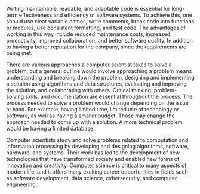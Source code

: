 Writing maintainable, readable, and adaptable code is essential for long-term effectiveness and efficiency of software systems. To achieve this, one should use clear variable names, write comments, break code into functions or modules, use consistent formatting, and test code. The advantages of working in this way include reduced maintenance costs, increased productivity, improved collaboration, and better software quality. In addition to having a better reputation for the company, since the requirements are being met. 

There are various approaches a computer scientist takes to solve a problem, but a general outline would involve approaching a problem means understanding and breaking down the problem, designing and implementing a solution using algorithms and data structures, evaluating and improving the solution, and collaborating with others. Critical thinking, problem-solving skills, and documentation are essential throughout the process. The process needed to solve a problem would change depending on the issue at hand. For example, having limited time, limited use of technology or software, as well as having a smaller budget. Those may change the approach needed to come up with a solution. A more technical problem would be having a limited database.

Computer scientists study and solve problems related to computation and information processing by developing and designing algorithms, software, hardware, and systems. Their work has led to the development of new technologies that have transformed society and enabled new forms of innovation and creativity. Computer science is critical to many aspects of modern life, and it offers many exciting career opportunities in fields such as software development, data science, cybersecurity, and computer engineering.
